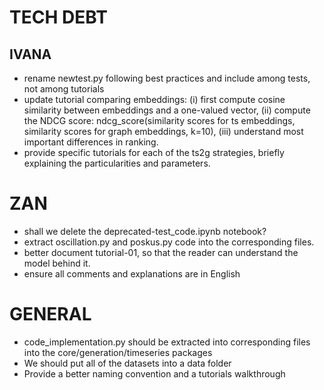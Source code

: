 # TECH DEBT

## IVANA
 - rename newtest.py following best practices and include among tests, not among tutorials
 - update tutorial comparing embeddings: (i) first compute cosine similarity between embeddings and a one-valued vector, (ii) compute the NDCG score: ndcg_score(similarity scores for ts embeddings, similarity scores for graph embeddings, k=10), (iii) understand most important differences in ranking.  
 - provide specific tutorials for each of the ts2g strategies, briefly explaining the particularities and parameters.

# ZAN
 - shall we delete the deprecated-test_code.ipynb notebook?
 - extract oscillation.py and poskus.py code into the corresponding files.
 - better document tutorial-01, so that the reader can understand the model behind it.
 - ensure all comments and explanations are in English

# GENERAL
 - code_implementation.py should be extracted into corresponding files into the core/generation/timeseries packages
 - We should put all of the datasets into a data folder
 - Provide a better naming convention and a tutorials walkthrough